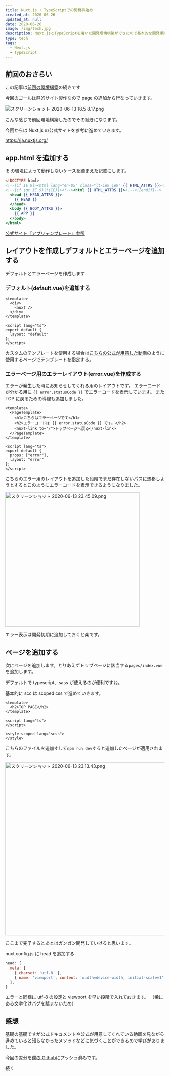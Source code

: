 ```yaml
---
title: Nuxt.js + TypeScriptでの開発事始め
created_at: 2020-06-26
updated_at: null
date: 2020-06-26
image: /img/tech.jpg
description: Nuxt.jsとTypeScriptを用いた開発環境構築ができたので基本的な開発手順の準備を行っていきたいと思います。
type: tech
tags:
  - Next.js
  - TypeScript
---
```


## 前回のおさらい

この記事は[前回の環境構築](https://qiita.com/GenkiMatsubara/items/d8a809c383c4fef9ecda)の続きです

今回のゴールは静的サイト製作なので page の追加から行なっていきます。

![スクリーンショット 2020-06-13 18.5<img width="546" alt="スクリーンショット 2020-06-13 23.13.43.png" src="https://qiita-image-store.s3.ap-northeast-1.amazonaws.com/0/199085/db8a4bb2-c4c3-ad77-6448-1b63972d02a3.png">
8.17.png](https://qiita-image-store.s3.ap-northeast-1.amazonaws.com/0/199085/6c4c4388-5990-b63c-9682-5d5ea8f6d5e4.png)

こんな感じで前回環境構築したのでその続きになります。

今回からは Nuxt.js の公式サイトを参考に進めていきます。

https://ja.nuxtjs.org/

## app.html を追加する

IE の環境によって動作しないケースを踏まえた記載にします。

```app.html
<!DOCTYPE html>
<!--[if IE 9]><html lang="en-US" class="lt-ie9 ie9" {{ HTML_ATTRS }}><![endif]-->
<!--[if (gt IE 9)|!(IE)]><!--><html {{ HTML_ATTRS }}><!--<![endif]-->
  <head {{ HEAD_ATTRS }}>
    {{ HEAD }}
  </head>
  <body {{ BODY_ATTRS }}>
    {{ APP }}
  </body>
</html>
```

[公式サイト『アプリテンプレート』参照](https://ja.nuxtjs.org/guide/views/#%E3%82%A2%E3%83%97%E3%83%AA%E3%83%86%E3%83%B3%E3%83%97%E3%83%AC%E3%83%BC%E3%83%88)

## レイアウトを作成しデフォルトとエラーページを追加する

デフォルトとエラーページを作成します

### デフォルト(default.vue)を追加する

```default.vue
<template>
  <div>
    <nuxt />
  </div>
</template>

<script lang="ts">
export default {
  layout: "default"
};
</script>
```

カスタムのテンプレートを使用する場合は[こちらの公式が用意した動画](https://youtu.be/YOKnSTp7d38)のように使用するページでテンプレートを指定する。

### エラーページ用のエラーレイアウト(error.vue)を作成する

エラーが発生した時にお知らせしてくれる用のレイアウトです。
エラーコードが分かる用に `{{ error.statusCode }}` でエラーコードを表示しています。
また TOP に戻るための導線も追加しました。

```error.vue
<template>
  <PageTemplate>
    <h1>こちらはエラーページです</h1>
    <h2>エラーコードは {{ error.statusCode }} です。</h2>
    <nuxt-link to="/">トップページへ戻る</nuxt-link>
  </PageTemplate>
</template>

<script lang="ts">
export default {
  props: ["error"],
  layout: "error"
};
</script>
```

こちらのエラー用のレイアウトを追加した段階でまだ存在しないパスに遷移しようとするとこのようにエラーコードを表示できるようになりました。

<img width="424" alt="スクリーンショット 2020-06-13 23.45.09.png" src="https://qiita-image-store.s3.ap-northeast-1.amazonaws.com/0/199085/5335c657-28b6-9869-e7d2-881fe8ada638.png">

エラー表示は開発初期に追加しておくと楽です。

## ページを追加する

次にページを追加します。とりあえずトップページに該当する`pages/index.vue`を追加します。

デフォルトで typescript、sass が使えるのが便利ですね。

基本的に scc は scoped css で進めていきます。

```pages/index.vue
<template>
  <h2>TOP PAGE</h2>
</template>

<script lang="ts">
</script>

<style scoped lang="scss">
</style>
```

こちらのファイルを追加すして`npm run dev`すると追加したページが適用されます。

<img width="546" alt="スクリーンショット 2020-06-13 23.13.43.png" src="https://qiita-image-store.s3.ap-northeast-1.amazonaws.com/0/199085/25ae41fe-aad9-2c6c-ea02-79e986fe9812.png">

ここまで完了するとあとはガンガン開発していけると思います。

nuxt.config.js に head を追加する

```nuxt.config.js
head: {
  meta: [
    { charset: 'utf-8' },
    { name: 'viewport', content: 'width=device-width, initial-scale=1' },
  ],
}
```

エラーと同様に utf-8 の設定と viewport を早い段階で入れておきます。
（稀にある文字化けバグを踏まないため）

## 感想

基礎の基礎ですが公式ドキュメントや公式が用意してくれている動画を見ながら進めていると知らなかったメソッドなどに気づくことができるので学びがありました。

今回の差分を[僕の Github](https://github.com/couragenki/genki-blog/commit/c09c14e06eacff910473700ad3ddbaae6e1e63bb)にプッシュ済みです。

続く
